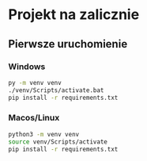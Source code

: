 # Projekt na zalicznie
## Pierwsze uruchomienie

### Windows
```bash
py -m venv venv
./venv/Scripts/activate.bat
pip install -r requirements.txt
```
### Macos/Linux
```bash
python3 -m venv venv
source venv/Scripts/activate
pip install -r requirements.txt
```